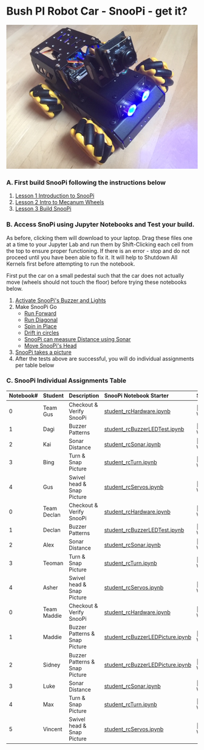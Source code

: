 # Bush PI Robot Car - SnooPi -  get it?

![snoopi](snoopi.jpg)

### A.  First build SnooPi following the instructions below

1. [Lesson 1 Introduction to SnooPi](Lesson1_Intro_SnooPi.pdf)
1. [Lesson 2 Intro to Mecanum Wheels](Lesson2_Intro_Mecanum_Wheels.pdf)
1. [Lesson 3 Build SnooPi](Lesson3_Build_TurboPI.pdf)

### B.  Access SnoPi using Jupyter Notebooks and Test your build.

As before, clicking them will download to your laptop.  Drag these files one at a time to your Jupyter Lab and run them by Shift-Clicking each cell from the top to ensure proper functioning.  If there is an error - stop and do not proceed until you have been able to fix it.   It will help to Shutdown All Kernels first before attempting to run the notebook.

First put the car on a small pedestal such that the car does not actually move (wheels should not touch the floor) before trying these notebooks below.  

1. [Activate SnooPi's Buzzer and Lights](assignments/student_rcBuzzerLEDTest.ipynb)
2. Make SnooPi Go
    - [Run Forward](assignments/student_rcForward.ipynb)
    - [Run Diagonal](assignments/student_rcSlant.ipynb)
    - [Spin in Place](assignments/student_rcSpin.ipynb)
    - [Drift in circles](assignments/student_rcSpin.ipynb)
    - [SnooPi can measure Distance using Sonar](assignments/student_rcSonar.ipynb)
    - [Move SnooPi's Head](assignments/student_rcServos.ipynb)
3. [SnooPi takes a picture](assignments/student_rcCamera.ipynb)
4. After the tests above are successful, you will do individual assignments per table below

### C. SnooPi Individual Assignments Table

Notebook#|Student|Description|SnooPi Notebook Starter|Status
:---|:---|:---|:---|:---|
0|Team Gus|Checkout & Verify SnooPi|[student_rcHardware.ipynb](http://bushastrolab.com/hub/user-redirect/git-pull?repo=https%3A%2F%2Fgithub.com%2Fchandrunarayan%2Ffcsr&branch=gh-pages&urlpath=lab%2Ftree%2Ffcsr%2Fprojects%2Frpi_car%2Fassignments%2Fstudent_rcHardware.ipynb)|🤖 IN-WORK
1|Dagi|Buzzer Patterns|[student_rcBuzzerLEDTest.ipynb](http://bushastrolab.com/hub/user-redirect/git-pull?repo=https%3A%2F%2Fgithub.com%2Fchandrunarayan%2Ffcsr&branch=gh-pages&urlpath=lab%2Ftree%2Ffcsr%2Fprojects%2Frpi_car%2Fassignments%2Fstudent_rcBuzzerLEDTest.ipynb)|🤖 IN-WORK
2|Kai|Sonar Distance|[student_rcSonar.ipynb](http://bushastrolab.com/hub/user-redirect/git-pull?repo=https%3A%2F%2Fgithub.com%2Fchandrunarayan%2Ffcsr&branch=gh-pages&urlpath=lab%2Ftree%2Ffcsr%2Fprojects%2Frpi_car%2Fassignments%2Fstudent_rcSonar.ipynb)|🤖 IN-WORK
3|Bing|Turn & Snap Picture|[student_rcTurn.ipynb](http://bushastrolab.com/hub/user-redirect/git-pull?repo=https%3A%2F%2Fgithub.com%2Fchandrunarayan%2Ffcsr&branch=gh-pages&urlpath=lab%2Ftree%2Ffcsr%2Fprojects%2Frpi_car%2Fassignments%2Fstudent_rcTurn.ipynb)|🤖 IN-WORK
4|Gus|Swivel head & Snap Picture|[student_rcServos.ipynb](http://bushastrolab.com/hub/user-redirect/git-pull?repo=https%3A%2F%2Fgithub.com%2Fchandrunarayan%2Ffcsr&branch=gh-pages&urlpath=lab%2Ftree%2Ffcsr%2Fprojects%2Frpi_car%2Fassignments%2Fstudent_rcServos.ipynb)|🤖 IN-WORK
0|Team Declan|Checkout & Verify SnooPi|[student_rcHardware.ipynb](http://bushastrolab.com/hub/user-redirect/git-pull?repo=https%3A%2F%2Fgithub.com%2Fchandrunarayan%2Ffcsr&branch=gh-pages&urlpath=lab%2Ftree%2Ffcsr%2Fprojects%2Frpi_car%2Fassignments%2Fstudent_rcHardware.ipynb)|🤖 IN-WORK
1|Declan|Buzzer Patterns|[student_rcBuzzerLEDTest.ipynb](http://bushastrolab.com/hub/user-redirect/git-pull?repo=https%3A%2F%2Fgithub.com%2Fchandrunarayan%2Ffcsr&branch=gh-pages&urlpath=lab%2Ftree%2Ffcsr%2Fprojects%2Frpi_car%2Fassignments%2Fstudent_rcBuzzerLEDTest.ipynb)|🤖 IN-WORK
2|Alex|Sonar Distance|[student_rcSonar.ipynb](http://bushastrolab.com/hub/user-redirect/git-pull?repo=https%3A%2F%2Fgithub.com%2Fchandrunarayan%2Ffcsr&branch=gh-pages&urlpath=lab%2Ftree%2Ffcsr%2Fprojects%2Frpi_car%2Fassignments%2Fstudent_rcSonar.ipynb)|🤖 IN-WORK
3|Teoman|Turn & Snap Picture|[student_rcTurn.ipynb](http://bushastrolab.com/hub/user-redirect/git-pull?repo=https%3A%2F%2Fgithub.com%2Fchandrunarayan%2Ffcsr&branch=gh-pages&urlpath=lab%2Ftree%2Ffcsr%2Fprojects%2Frpi_car%2Fassignments%2Fstudent_rcTurn.ipynb)|🤖 IN-WORK
4|Asher|Swivel head & Snap Picture|[student_rcServos.ipynb](http://bushastrolab.com/hub/user-redirect/git-pull?repo=https%3A%2F%2Fgithub.com%2Fchandrunarayan%2Ffcsr&branch=gh-pages&urlpath=lab%2Ftree%2Ffcsr%2Fprojects%2Frpi_car%2Fassignments%2Fstudent_rcServos.ipynb)|🤖 IN-WORK
0|Team Maddie|Checkout & Verify SnooPi|[student_rcHardware.ipynb](http://bushastrolab.com/hub/user-redirect/git-pull?repo=https%3A%2F%2Fgithub.com%2Fchandrunarayan%2Ffcsr&branch=gh-pages&urlpath=lab%2Ftree%2Ffcsr%2Fprojects%2Frpi_car%2Fassignments%2Fstudent_rcHardware.ipynb)|🤖 IN-WORK
1|Maddie|Buzzer Patterns & Snap Picture|[student_rcBuzzerLEDPicture.ipynb](http://bushastrolab.com/hub/user-redirect/git-pull?repo=https%3A%2F%2Fgithub.com%2Fchandrunarayan%2Ffcsr&branch=gh-pages&urlpath=lab%2Ftree%2Ffcsr%2Fprojects%2Frpi_car%2Fassignments%2Fstudent_rcBuzzerLEDTest.ipynb)|🤖 IN-WORK
2|Sidney|Buzzer Patterns & Snap Picture|[student_rcBuzzerLEDPicture.ipynb](http://bushastrolab.com/hub/user-redirect/git-pull?repo=https%3A%2F%2Fgithub.com%2Fchandrunarayan%2Ffcsr&branch=gh-pages&urlpath=lab%2Ftree%2Ffcsr%2Fprojects%2Frpi_car%2Fassignments%2Fstudent_rcBuzzerLEDTest.ipynb)|🤖 IN-WORK
3|Luke|Sonar Distance|[student_rcSonar.ipynb](http://bushastrolab.com/hub/user-redirect/git-pull?repo=https%3A%2F%2Fgithub.com%2Fchandrunarayan%2Ffcsr&branch=gh-pages&urlpath=lab%2Ftree%2Ffcsr%2Fprojects%2Frpi_car%2Fassignments%2Fstudent_rcSonar.ipynb)|🤖 IN-WORK
4|Max|Turn & Snap Picture|[student_rcTurn.ipynb](http://bushastrolab.com/hub/user-redirect/git-pull?repo=https%3A%2F%2Fgithub.com%2Fchandrunarayan%2Ffcsr&branch=gh-pages&urlpath=lab%2Ftree%2Ffcsr%2Fprojects%2Frpi_car%2Fassignments%2Fstudent_rcTurn.ipynb)|🤖 IN-WORK
5|Vincent|Swivel head & Snap Picture|[student_rcServos.ipynb](http://bushastrolab.com/hub/user-redirect/git-pull?repo=https%3A%2F%2Fgithub.com%2Fchandrunarayan%2Ffcsr&branch=gh-pages&urlpath=lab%2Ftree%2Ffcsr%2Fprojects%2Frpi_car%2Fassignments%2Fstudent_rcServos.ipynb)|🤖 IN-WORK

